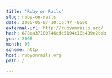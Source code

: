 ```yaml
---
title: "Ruby on Rails"
slug: ruby-on-rails
date: 2006-05-07 10:16:47 -0500
external-url: http://rubyonrails.org/
hash: 678ea37100746cde5194c18b439e2beb
year: 2006
month: 05
scheme: http
host: rubyonrails.org
path: /

---
```



